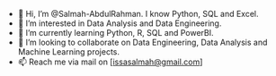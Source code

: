 - 👋 Hi, I’m @Salmah-AbdulRahman. I know Python, SQL and Excel.
- 👀 I’m interested in Data Analysis and Data Engineering.
- 🌱 I’m currently learning Python, R, SQL and PowerBI.
- 💞️ I’m looking to collaborate on Data Engineering, Data Analysis and Machine Learning projects.
- 📫 Reach me via mail on [issasalmah@gmail.com]


<!---
Salmah-AbdulRahman/Salmah-AbdulRahman is a ✨ special ✨ repository because its `README.md` (this file) appears on your GitHub profile.
You can click the Preview link to take a look at your changes.
--->
